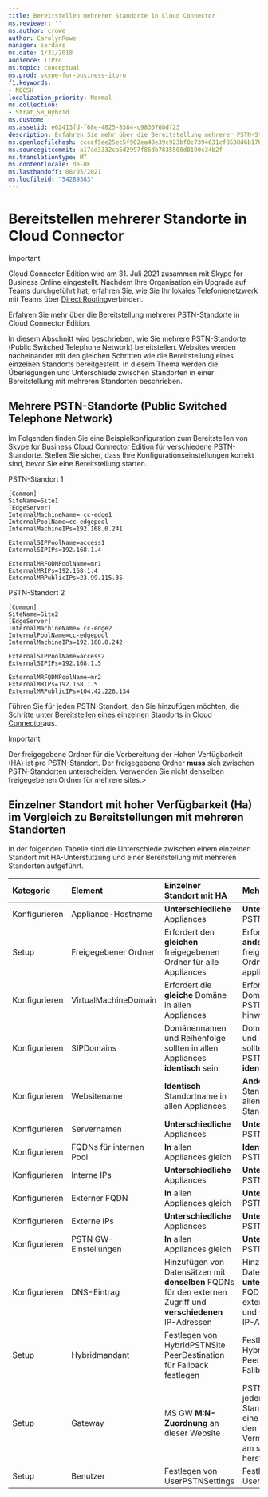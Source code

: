 ```yaml
---
title: Bereitstellen mehrerer Standorte in Cloud Connector
ms.reviewer: ''
ms.author: crowe
author: CarolynRowe
manager: serdars
ms.date: 1/31/2018
audience: ITPro
ms.topic: conceptual
ms.prod: skype-for-business-itpro
f1.keywords:
- NOCSH
localization_priority: Normal
ms.collection:
- Strat_SB_Hybrid
ms.custom: ''
ms.assetid: e62413fd-f68e-4825-8384-c983076bdf23
description: Erfahren Sie mehr über die Bereitstellung mehrerer PSTN-Standorte in Cloud Connector Edition.
ms.openlocfilehash: cccef5ee25ec5f902ea40e39c923bf0c7394631cf8508d6b178e166f08aff709
ms.sourcegitcommit: a17ad3332ca5d2997f85db7835500d8190c34b2f
ms.translationtype: MT
ms.contentlocale: de-DE
ms.lasthandoff: 08/05/2021
ms.locfileid: "54289383"
---
```

# <a name="deploy-multiple-sites-in-cloud-connector"></a>Bereitstellen mehrerer Standorte in Cloud Connector

> [!Important] 
> Cloud Connector Edition wird am 31. Juli 2021 zusammen mit Skype for Business Online eingestellt. Nachdem Ihre Organisation ein Upgrade auf Teams durchgeführt hat, erfahren Sie, wie Sie Ihr lokales Telefonienetzwerk mit Teams über [Direct Routing](/MicrosoftTeams/direct-routing-landing-page)verbinden.

Erfahren Sie mehr über die Bereitstellung mehrerer PSTN-Standorte in Cloud Connector Edition.
  
In diesem Abschnitt wird beschrieben, wie Sie mehrere PSTN-Standorte (Public Switched Telephone Network) bereitstellen. Websites werden nacheinander mit den gleichen Schritten wie die Bereitstellung eines einzelnen Standorts bereitgestellt. In diesem Thema werden die Überlegungen und Unterschiede zwischen Standorten in einer Bereitstellung mit mehreren Standorten beschrieben. 
  
## <a name="multiple-public-switched-telephone-network-pstn-sites"></a>Mehrere PSTN-Standorte (Public Switched Telephone Network)

Im Folgenden finden Sie eine Beispielkonfiguration zum Bereitstellen von Skype for Business Cloud Connector Edition für verschiedene PSTN-Standorte. Stellen Sie sicher, dass Ihre Konfigurationseinstellungen korrekt sind, bevor Sie eine Bereitstellung starten.
  
PSTN-Standort 1
  
```console
[Common]
SiteName=Site1
[EdgeServer]
InternalMachineName= cc-edge1
InternalPoolName=cc-edgepool
InternalMachineIPs=192.168.0.241

ExternalSIPPoolName=access1
ExternalSIPIPs=192.168.1.4

ExternalMRFQDNPoolName=mr1
ExternalMRIPs=192.168.1.4
ExternalMRPublicIPs=23.99.115.35
```

PSTN-Standort 2
  
```console
[Common]
SiteName=Site2
[EdgeServer]
InternalMachineName= cc-edge2
InternalPoolName=cc-edgepool
InternalMachineIPs=192.168.0.242

ExternalSIPPoolName=access2
ExternalSIPIPs=192.168.1.5

ExternalMRFQDNPoolName=mr2
ExternalMRIPs=192.168.1.5
ExternalMRPublicIPs=104.42.226.134
```

Führen Sie für jeden PSTN-Standort, den Sie hinzufügen möchten, die Schritte unter [Bereitstellen eines einzelnen Standorts in Cloud Connector](deploy-a-single-site-in-cloud-connector.md)aus.
  
> [!IMPORTANT]
> Der freigegebene Ordner für die Vorbereitung der Hohen Verfügbarkeit (HA) ist pro PSTN-Standort. Der freigegebene Ordner **muss** sich zwischen PSTN-Standorten unterscheiden. Verwenden Sie nicht denselben freigegebenen Ordner für mehrere sites.> 
  
## <a name="single-site-with-high-availability-ha-compared-to-multi-site-deployments"></a>Einzelner Standort mit hoher Verfügbarkeit (Ha) im Vergleich zu Bereitstellungen mit mehreren Standorten
<a name="BKMK_SingleSitecomparedtomulti-site"> </a>

In der folgenden Tabelle sind die Unterschiede zwischen einem einzelnen Standort mit HA-Unterstützung und einer Bereitstellung mit mehreren Standorten aufgeführt.
  
|**Kategorie**|**Element**|**Einzelner Standort mit HA**|**Mehrere Standorte**|
|:-----|:-----|:-----|:-----|
|Konfigurieren  <br/> |Appliance-Hostname <br/> |**Unterschiedliche** Appliances <br/> |**Unterschiedliche** PSTN-Standorte <br/> |
|Setup  <br/> |Freigegebener Ordner  <br/> |Erfordert den **gleichen** freigegebenen Ordner für alle Appliances <br/> |Erfordert einen **anderen** freigegebenen Ordner in appliances <br/> |
|Konfigurieren  <br/> |VirtualMachineDomain  <br/> |Erfordert die **gleiche** Domäne in allen Appliances <br/> |Erfordert **dieselbe** Domäne über PSTN-Standorte hinweg <br/> |
|Konfigurieren  <br/> |SIPDomains  <br/> |Domänennamen und Reihenfolge sollten in allen Appliances **identisch** sein <br/> |Domänennamen und Reihenfolge sollten an allen PSTN-Standorten **identisch** sein. <br/> |
|Konfigurieren  <br/> |Websitename  <br/> |**Identisch** Standortname in allen Appliances <br/> |**Anders** Standortname an allen PSTN-Standorten <br/> |
|Konfigurieren  <br/> |Servernamen  <br/> |**Unterschiedliche** Appliances <br/> |**Unterschiedliche** PSTN-Standorte <br/> |
|Konfigurieren  <br/> |FQDNs für internen Pool  <br/> |**In** allen Appliances gleich <br/> |**Identisch** für PSTN-Standorte <br/> |
|Konfigurieren  <br/> |Interne IPs  <br/> |**Unterschiedliche** Appliances <br/> |**Unterschiedliche** PSTN-Standorte <br/> |
|Konfigurieren  <br/> |Externer FQDN  <br/> |**In** allen Appliances gleich <br/> |**Unterschiedliche** PSTN-Standorte <br/> |
|Konfigurieren  <br/> |Externe IPs  <br/> |**Unterschiedliche** Appliances <br/> |**Unterschiedliche** PSTN-Standorte <br/> |
|Konfigurieren  <br/> |PSTN GW-Einstellungen  <br/> |**In** allen Appliances gleich <br/> |**Unterschiedliche** PSTN-Standorte <br/> |
|Konfigurieren  <br/> |DNS-Eintrag  <br/> |Hinzufügen von Datensätzen mit **denselben** FQDNs für den externen Zugriff und **verschiedenen** IP-Adressen <br/> |Hinzufügen von Datensätzen mit **unterschiedlichen** FQDNs für den externen Zugriff und **verschiedenen** IP-Adressen <br/> |
|Setup  <br/> |Hybridmandant  <br/> |Festlegen von HybridPSTNSite  <br/> PeerDestination für Fallback festlegen  <br/> |Festlegen von HybridPSTNSite  <br/> PeerDestination für Fallback festlegen  <br/> |
|Setup  <br/> |Gateway  <br/> |MS GW **M:N-Zuordnung** an dieser Website <br/> |PSTN-Gateways an jedem PSTN-Standort sollten nur eine Verbindung mit den Vermittlungsservern am selben Standort herstellen.  <br/> |
|Setup  <br/> |Benutzer  <br/> |Festlegen von UserPSTNSettings  <br/> |Festlegen von UserPSTNSettings  <br/> |
